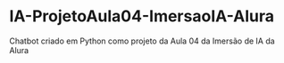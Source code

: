 # IA-ProjetoAula04-ImersaoIA-Alura
Chatbot criado em Python como projeto da Aula 04 da Imersão de IA da Alura
